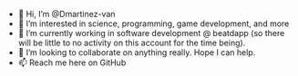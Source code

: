 - 👋 Hi, I’m @Dmartinez-van
- 👀 I’m interested in science, programming, game development, and more
- 🌱 I’m currently working in software development @ beatdapp (so there will be little to no activity on this account for the time being). 
- 💞️ I’m looking to collaborate on anything really. Hope I can help.
- 📫 Reach me here on GitHub

<!---
Dmartinez-van/Dmartinez-van is a ✨ special ✨ repository because its `README.md` (this file) appears on your GitHub profile.
You can click the Preview link to take a look at your changes.
--->
